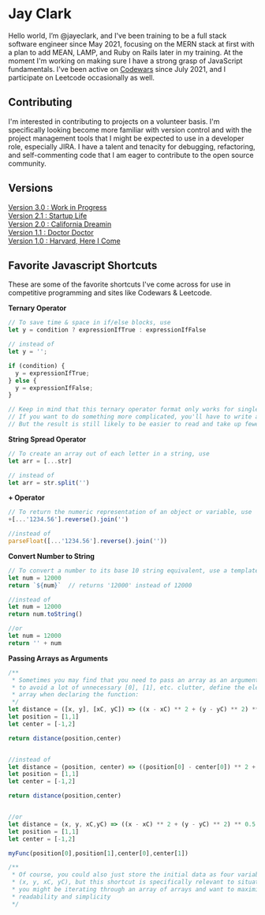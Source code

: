 # Jay Clark

Hello world, I’m @jayeclark, and I've been training to be a full stack software engineer since May 2021, focusing on the MERN stack at first with a plan to add MEAN, LAMP, and Ruby on Rails later in my training. At the moment I'm working on making sure I have a strong grasp of JavaScript fundamentals. I've been active on [Codewars](https://www.codewars.com/users/jayclark) since July 2021, and I participate on Leetcode occasionally as well.

## Contributing
I'm interested in contributing to projects on a volunteer basis. I'm specifically looking become more familiar with version control and with the project management tools that I might be expected to use in a developer role, especially JIRA. I have a talent and tenacity for debugging, refactoring, and self-commenting code that I am eager to contribute to the open source community.

## Versions

[Version 3.0 : Work in Progress](https://github.com/jayeclark/jayeclark/blob/main/versions.md#version-30--work-in-progress)  
[Version 2.1 : Startup Life](https://github.com/jayeclark/jayeclark/blob/main/versions.md#version-21--startup-life)  
[Version 2.0 : California Dreamin](https://github.com/jayeclark/jayeclark/blob/main/versions.md#version-20--california-dreamin)  
[Version 1.1 : Doctor Doctor](https://github.com/jayeclark/jayeclark/blob/main/versions.md#version-11--doctor-doctor)  
[Version 1.0 : Harvard, Here I Come](https://github.com/jayeclark/jayeclark/blob/main/versions.md#version-10--harvard-here-i-come)  

## Favorite Javascript Shortcuts
These are some of the favorite shortcuts I've come across for use in competitive programming and sites like Codewars & Leetcode.

**Ternary Operator**  
```javascript
// To save time & space in if/else blocks, use
let y = condition ? expressionIfTrue : expressionIfFalse

// instead of 
let y = '';

if (condition) { 
  y = expressionIfTrue;
} else { 
  y = expressionIfFalse;
}

// Keep in mind that this ternary operator format only works for single-line values or expressions. 
// If you want to do something more complicated, you'll have to write a helper function. 
// But the result is still likely to be easier to read and take up fewer lines of code. 
```

**String Spread Operator**  

```javascript 
// To create an array out of each letter in a string, use
let arr = [...str]

// instead of 
let arr = str.split('')
```
**+ Operator**  
```javascript
// To return the numeric representation of an object or variable, use
+[...'1234.56'].reverse().join('')

//instead of 
parseFloat([...'1234.56'].reverse().join(''))
```

**Convert Number to String**  
```javascript
// To convert a number to its base 10 string equivalent, use a template string like this:
let num = 12000
return `${num}`  // returns '12000' instead of 12000

//instead of
let num = 12000
return num.toString()

//or
let num = 12000
return '' + num
```

**Passing Arrays as Arguments**  
```javascript
/**
 * Sometimes you may find that you need to pass an array as an argument to function.
 * to avoid a lot of unnecessary [0], [1], etc. clutter, define the elements of the 
 * array when declaring the function: 
 */
let distance = ([x, y], [xC, yC]) => ((x - xC) ** 2 + (y - yC) ** 2) ** 0.5
let position = [1,1]
let center = [-1,2]

return distance(position,center)


//instead of
let distance = (position, center) => ((position[0] - center[0]) ** 2 + (position[1] - center[1]) ** 2) ** 0.5
let position = [1,1]
let center = [-1,2]

return distance(position,center)


//or
let distance = (x, y, xC,yC) => ((x - xC) ** 2 + (y - yC) ** 2) ** 0.5
let position = [1,1]
let center = [-1,2]

myFunc(position[0],position[1],center[0],center[1])

/**
 * Of course, you could also just store the initial data as four variables 
 * (x, y, xC, yC), but this shortcut is specifically relevant to situations where 
 * you might be iterating through an array of arrays and want to maximize code 
 * readability and simplicity
 */
```


<!---
jayeclark/jayeclark is a ✨ special ✨ repository because its `README.md` (this file) appears on your GitHub profile.
You can click the Preview link to take a look at your changes.
--->
